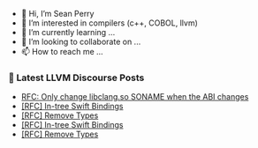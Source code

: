 - 👋 Hi, I’m Sean Perry
- 👀 I’m interested in compilers (c++, COBOL, llvm)
- 🌱 I’m currently learning ...
- 💞️ I’m looking to collaborate on ...
- 📫 How to reach me ...

<!---
s66perry/s66perry is a ✨ special ✨ repository because its `README.md` (this file) appears on your GitHub profile.
You can click the Preview link to take a look at your changes.
--->
### 📕 Latest LLVM Discourse Posts

<!-- DISCOURSE-LLVM:START -->
- [RFC: Only change libclang.so SONAME when the ABI changes](https://discourse.llvm.org/t/rfc-only-change-libclang-so-soname-when-the-abi-changes/58531#post_8)
- [[RFC] In-tree Swift Bindings](https://discourse.llvm.org/t/rfc-in-tree-swift-bindings/63562#post_10)
- [[RFC] Remove Types](https://discourse.llvm.org/t/rfc-remove-types/63274#post_17)
- [[RFC] In-tree Swift Bindings](https://discourse.llvm.org/t/rfc-in-tree-swift-bindings/63562#post_9)
- [[RFC] Remove Types](https://discourse.llvm.org/t/rfc-remove-types/63274#post_16)
<!-- DISCOURSE-LLVM:END -->

